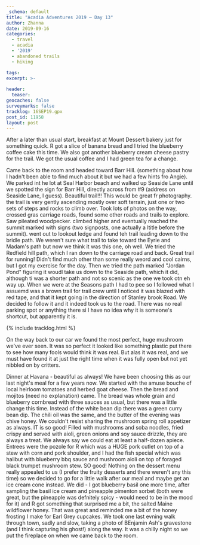 ```yaml
---
_schema: default
title: "Acadia Adventures 2019 – Day 13"
author: Zhanna
date: 2019-09-16
categories: 
  - travel
  - acadia
  - '2019'
  - abandoned trails
  - hiking

tags:
excerpt: >-
  
header:
  teaser:
geocaches: false
surveymarks: false
tracklog: 16SEP19.gpx
post_id: 11958
layout: post  
---
```


After a later than usual start, breakfast at Mount Dessert bakery just for something quick. R got a slice of banana bread and I tried the blueberry coffee cake this time. We also got another blueberry cream cheese pastry for the trail. We got the usual coffee and I had green tea for a change.

Came back to the room and headed toward Barr Hill. (something about how I hadn't been able to find much about it but we had a few hints fro Angie). We parked int he lot at Seal Harbor beach and walked up Seaside Lane until we spotted the sign for Barr Hill, directly across from #9 (address on Seaside Lane, I guess). Beautiful trail!!!  This would be great fr photography. the trail is very gently ascending mostly over soft terrain, just one or two sets of steps and rocks to climb over. Took lots of photos on the way, crossed gras carriage roads, found some other roads and trails to explore. Saw pileated woodpecker. climbed higher and eventually reached the summit marked with signs (two signposts, one actually a ltitle before the summit). went out to lookout ledge and found teh trail leading down to the bridle path. We weren't sure what trail to take toward the Eyrie and Madam's path but now we think it was this one, oh well. We tried the Redfield hill path, which I ran down to the carriage road and back. Great trail for running! Didn't find much other than some really weord and cool cairns, but I got my exercise for the day. Then we tried the path marked "Jordan Pond" figuring it woudl take us down to the Seaside path, which it did, although ti was a shorter path and not so scenic as the one we took otn eh way up. When we were at the Seasons path I had to pee so I followed what I assuemd was a brown trail for trail crew until I noticed it was blazed with red tape, and that it kept going in the direction of Stanley brook Road. We decided to follow it and it indeed took us to the road. There was no real parking spot or anything there si I have no idea why it is someone's shortcut, but apparently it is.

{% include tracklog.html %}

On the way back to our car we found the most perfect, huge mushroom we've ever seen. It was so perfect it looked like something plastic put there to see how many fools would think it was real. But alas it was real, and we must have found it at just the right time when it was fully open but not yet nibbled on by critters.

Dinner at Havana - beautiful as always! We have been choosing this as our last night's meal for a few years now. We started with the amuse bouche of local heirloom tomatoes and herbed goat cheese. Then the bread and mojitos (need no explanation) came. The bread was whole grain and blueberry cornbread with three sauces as usual, but there was a little change this time. Instead of the white bean dip there was a green curry bean dip. The chili oil was the same, and the butter of the evening was chive honey. We couldn't resist sharing the mushroom spring roll appetizer as always. IT is so good! Filled with mushrooms and soba noodles, fried crispy and served with aioli, green onions and soy sauce drizzle, they are always a treat. We always say we could eat at least a half-dozen apiece. Entrees were the pozole for R which was a HUGE pork cutlet on top of a stew with corn and pork shoulder, and I had the fish special which was halibut with blueberry bbq sauce and mushroom aioli on top of foraged black trumpet mushroom stew. SO good! Nothing on the dessert menu really appealed to us (I prefer the fruity desserts and there weren't any this time) so we decided to go for a little walk after our meal and maybe get an ice cream cone instead. We did - I got blueberry basil one more time, after sampling the basil ice cream and pineapple pimenton sorbet (both were great, but the pineapple was defnitely spicy - would need to be in the mood for it) and R got something that surprised me a bit, the salted Maine wildflower honey. That was great and reminded me a bit of the honey frosting I make for Earl Grey cupcakes. We took one last evning walk through town, sadly and slow, taking a photo of BEnjamin Ash's gravestone (and I think capturing his ghost!) along the way. It was a chilly night so we put the fireplace on when we came back to the room.